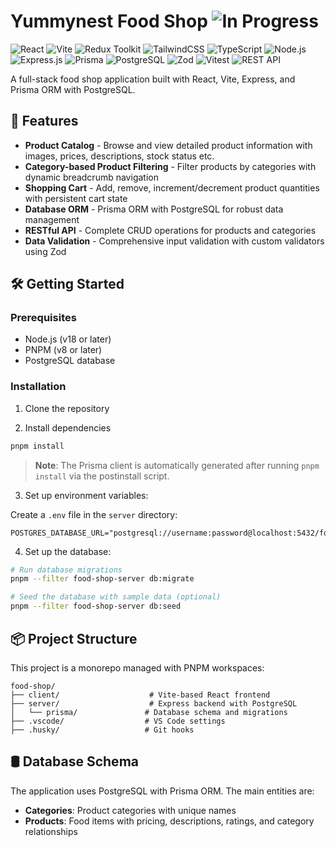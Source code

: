 # Yummynest Food Shop ![In Progress](https://img.shields.io/badge/IN%20PROGRESS-C23F84)

![React](https://img.shields.io/badge/React-20232A?style=for-the-badge&logo=react&logoColor=61DAFB)
![Vite](https://img.shields.io/badge/Vite-646CFF?style=for-the-badge&logo=vite&logoColor=white)
![Redux Toolkit](https://img.shields.io/badge/Redux%20Toolkit-593D88?style=for-the-badge&logo=redux&logoColor=white)
![TailwindCSS](https://img.shields.io/badge/Tailwind_CSS-38B2AC?style=for-the-badge&logo=tailwind-css&logoColor=white)
![TypeScript](https://img.shields.io/badge/TypeScript-007ACC?style=for-the-badge&logo=typescript&logoColor=white)
![Node.js](https://img.shields.io/badge/Node.js-43853D?style=for-the-badge&logo=node.js&logoColor=white)
![Express.js](https://img.shields.io/badge/Express.js-000000?style=for-the-badge&logo=express&logoColor=white)
![Prisma](https://img.shields.io/badge/Prisma-3982CE?style=for-the-badge&logo=Prisma&logoColor=white)
![PostgreSQL](https://img.shields.io/badge/PostgreSQL-316192?style=for-the-badge&logo=postgresql&logoColor=white)
![Zod](https://img.shields.io/badge/Zod-3E67B1?style=for-the-badge&logo=zod&logoColor=white)
![Vitest](https://img.shields.io/badge/Vitest-6E9F18?style=for-the-badge&logo=vitest&logoColor=white)
![REST API](https://img.shields.io/badge/REST_API-FF6C37?style=for-the-badge&logo=postman&logoColor=white)

A full-stack food shop application built with React, Vite, Express, and Prisma ORM with PostgreSQL.

## 🚀 Features

- **Product Catalog** - Browse and view detailed product information with images, prices, descriptions, stock status etc.
- **Category-based Product Filtering** - Filter products by categories with dynamic breadcrumb navigation
- **Shopping Cart** - Add, remove, increment/decrement product quantities with persistent cart state
- **Database ORM** - Prisma ORM with PostgreSQL for robust data management
- **RESTful API** - Complete CRUD operations for products and categories
- **Data Validation** - Comprehensive input validation with custom validators using Zod

## 🛠️ Getting Started

### Prerequisites

- Node.js (v18 or later)
- PNPM (v8 or later)
- PostgreSQL database

### Installation

1. Clone the repository

2. Install dependencies

```bash
pnpm install
```

> **Note**: The Prisma client is automatically generated after running `pnpm install` via the postinstall script.

3. Set up environment variables:

Create a `.env` file in the `server` directory:

```env
POSTGRES_DATABASE_URL="postgresql://username:password@localhost:5432/food_shop"
```

4. Set up the database:

```bash
# Run database migrations
pnpm --filter food-shop-server db:migrate

# Seed the database with sample data (optional)
pnpm --filter food-shop-server db:seed
```

## 📦 Project Structure

This project is a monorepo managed with PNPM workspaces:

```
food-shop/
├── client/                    # Vite-based React frontend
├── server/                    # Express backend with PostgreSQL
│   └── prisma/               # Database schema and migrations
├── .vscode/                  # VS Code settings
├── .husky/                   # Git hooks
```

## 🛢️ Database Schema

The application uses PostgreSQL with Prisma ORM. The main entities are:

- **Categories**: Product categories with unique names
- **Products**: Food items with pricing, descriptions, ratings, and category relationships
